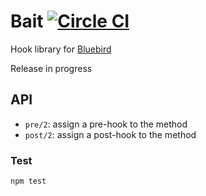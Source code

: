 # Bait [![Circle CI](https://circleci.com/gh/StreetHub/bait.svg?style=svg)](https://circleci.com/gh/StreetHub/bait)

Hook library for [Bluebird](https://github.com/petkaantonov/bluebird)

Release in progress

## API

- `pre/2`: assign a pre-hook to the method
- `post/2`: assign a post-hook to the method

### Test

```
npm test
```

